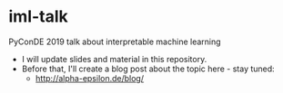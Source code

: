 # iml-talk
PyConDE 2019 talk about interpretable machine learning

- I will update slides and material in this repository.
- Before that, I'll create a blog post about the topic here - stay tuned:
  - http://alpha-epsilon.de/blog/
